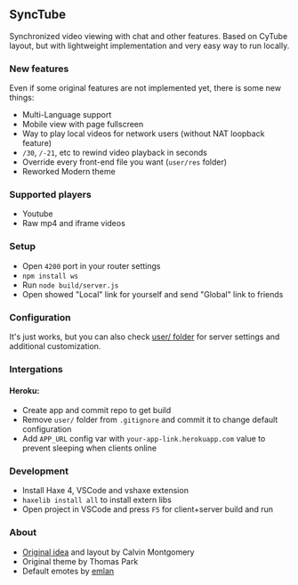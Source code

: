 ## SyncTube
Synchronized video viewing with chat and other features.
Based on CyTube layout, but with lightweight implementation and very easy way to run locally.

### New features
Even if some original features are not implemented yet, there is some new things:
- Multi-Language support
- Mobile view with page fullscreen
- Way to play local videos for network users (without NAT loopback feature)
- `/30`, `/-21`, etc to rewind video playback in seconds
- Override every front-end file you want (`user/res` folder)
- Reworked Modern theme

### Supported players
- Youtube
- Raw mp4 and iframe videos

### Setup
- Open `4200` port in your router settings
- `npm install ws`
- Run `node build/server.js`
- Open showed "Local" link for yourself and send "Global" link to friends

### Configuration
It's just works, but you can also check [user/ folder](/user/README.md) for server settings and additional customization.

### Intergations
#### Heroku:
- Create app and commit repo to get build
- Remove `user/` folder from `.gitignore` and commit it to change default configuration
- Add `APP_URL` config var with `your-app-link.herokuapp.com` value to prevent sleeping when clients online

### Development
- Install Haxe 4, VSCode and vshaxe extension
- `haxelib install all` to install extern libs
- Open project in VSCode and press `F5` for client+server build and run

### About
- [Original idea](https://github.com/calzoneman/sync) and layout by Calvin Montgomery
- Original theme by Thomas Park
- Default emotes by [emlan](https://www.deviantart.com/emlan)
